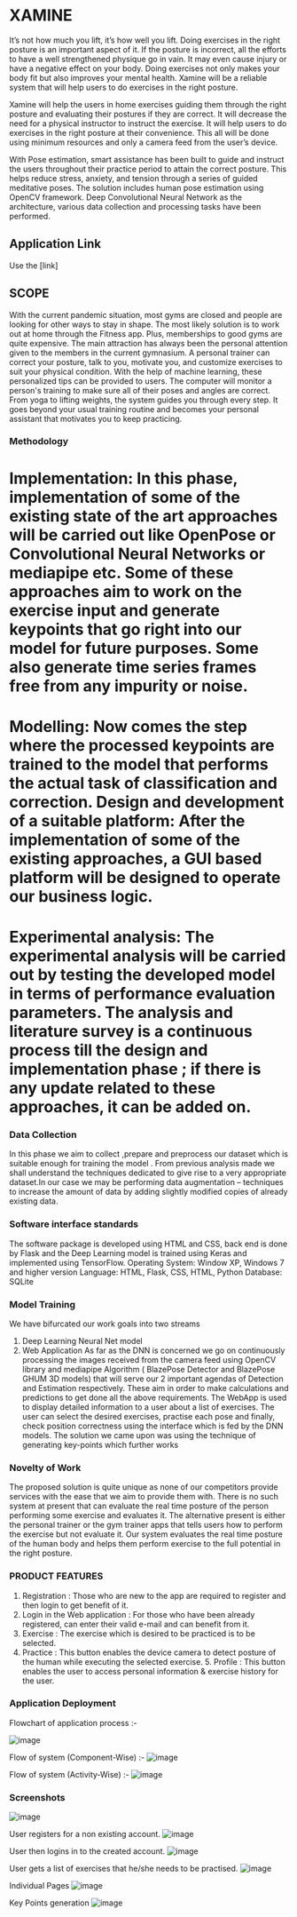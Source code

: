 # XAMINE

It’s not how much you lift, it’s how well you lift. Doing exercises in the right posture is an important aspect of it. If the posture is incorrect, all the efforts to have a well strengthened physique go in vain. It may even cause injury or have a negative effect on your body. Doing exercises not only makes your body fit but also improves your mental health. Xamine will be a reliable system that will help users to do exercises in the right posture.

Xamine will help the users in home exercises guiding them through the right posture and evaluating their postures if they are correct. It will decrease the need for a physical instructor to instruct the exercise. It will help users to do exercises in the right posture at their convenience. This all will be done using minimum resources and only a camera feed from the user’s device.

With Pose estimation, smart assistance has been built to guide and instruct the users throughout their practice period to attain the correct posture. This helps reduce stress, anxiety, and tension through a series of guided meditative poses. The solution includes human pose estimation using OpenCV framework. Deep Convolutional Neural Network as the architecture, various data collection and processing tasks have been performed.

## Application Link

Use the [link]

## SCOPE 
With the current pandemic situation, most gyms are closed and people are looking for other ways to stay in shape. The most likely solution is to work out at home through the Fitness app. Plus, memberships to good gyms are quite expensive. The main attraction has always been the personal attention given to the members in the current gymnasium. A personal trainer can correct your posture, talk to you, motivate you, and customize exercises to suit your physical condition. With the help of machine learning, these personalized tips can be provided to users. The computer will monitor a person's training to make sure all of their poses and angles are correct. From yoga to lifting weights, the system guides you through every step. It goes beyond your usual training routine and becomes your personal assistant that motivates you to keep practicing.

### Methodology

# Implementation: In this phase, implementation of some of the existing state of the art approaches will be carried out like OpenPose or Convolutional Neural Networks or mediapipe etc. Some of these approaches aim to work on the exercise input and generate keypoints that go right into our model for future purposes. Some also generate time series frames free from any impurity or noise. 

# Modelling: Now comes the step where the processed keypoints are trained to the model that performs the actual task of classification and correction. Design and development of a suitable platform: After the implementation of some of the existing approaches, a GUI based platform will be designed to operate our business logic. 

# Experimental analysis: The experimental analysis will be carried out by testing the developed model in terms of performance evaluation parameters. The analysis and literature survey is a continuous process till the design and implementation phase ; if there is any update related to these approaches, it can be added on.

### Data Collection
In this phase we aim to collect ,prepare and preprocess our dataset which is suitable enough for training the model . From previous analysis made we shall understand the techniques dedicated to give rise to a very appropriate dataset.In our case we may be performing data augmentation – techniques to increase the amount of data by adding slightly modified copies of already existing data.

### Software interface standards
The software package is developed using HTML and CSS, back end is done by Flask and the Deep Learning model is trained using Keras and implemented using TensorFlow. Operating System: Window XP, Windows 7 and higher version Language: HTML, Flask, CSS, HTML, Python Database: SQLite


### Model Training
We have bifurcated our work goals into two streams 
1. Deep Learning Neural Net model 
2. Web Application 
As far as the DNN is concerned we go on continuously processing the images received from the camera feed using OpenCV library and mediapipe Algorithm ( BlazePose Detector and BlazePose GHUM 3D models) that will serve our 2 important agendas of Detection and Estimation respectively. These aim in order to make calculations and predictions to get done all the above requirements. The WebApp is used to display detailed information to a user about a list of exercises. The user can select the desired exercises, practise each pose and finally, check position correctness using the interface which is fed by the DNN models. The solution we came upon was using the technique of generating key-points which further works

###   Novelty of Work 
The proposed solution is quite unique as none of our competitors provide services with the ease that we aim to provide them with. There is no such system at present that can evaluate the real time posture of the person performing some exercise and evaluates it. The alternative present is either the personal trainer or the gym trainer apps that tells users how to perform the exercise but not evaluate it. Our system evaluates the real time posture of the human body and helps them perform exercise to the full potential in the right posture.

### PRODUCT FEATURES
1. Registration : Those who are new to the app are required to register and then login to get benefit of it. 
2. Login in the Web application : For those who have been already registered, can enter their valid e-mail and can benefit from it. 
3. Exercise : The exercise which is desired to be practiced is to be selected. 
4. Practice : This button enables the device camera to detect posture of the human while executing the selected exercise. 5. Profile : This button enables the user to access personal information & exercise history for the user.

### Application Deployment

Flowchart of application process :-

![image](https://user-images.githubusercontent.com/69417609/134057245-395ce94c-86cd-4569-82fa-17988969f00e.png)

Flow of system (Component-Wise) :- 
![image](https://user-images.githubusercontent.com/69417609/134058033-d53ae499-213f-427f-81cf-0c8b0a6fa798.png)

Flow of system (Activity-Wise) :- 
![image](https://user-images.githubusercontent.com/69417609/134058187-24ab6bcd-697e-44b7-9330-ea54421568bd.png)


### Screenshots

![image](https://user-images.githubusercontent.com/69417609/134059580-5b25e6ed-cb52-4dd5-9e98-7e35cc2e014b.png)

User registers for a non existing account.
![image](https://user-images.githubusercontent.com/69417609/134059912-64158ce1-0de4-4c41-a477-0b54dc757a2d.png)

User then logins in to the created account.
![image](https://user-images.githubusercontent.com/69417609/134060274-d5f0516e-b9a2-4bd8-bbed-99de621d7597.png)

User gets a list of exercises that he/she needs to be practised.
![image](https://user-images.githubusercontent.com/69417609/134060341-ba877846-dc7e-4a4d-98cc-4fe54bc11f62.png)

Individual Pages
![image](https://user-images.githubusercontent.com/69417609/134060555-9701a145-9b18-4cc9-9cca-50353a1b2d3e.png)

Key Points generation
![image](https://user-images.githubusercontent.com/69417609/134060704-45e1e1cb-7f15-4415-9716-cfc3282e4301.png)





